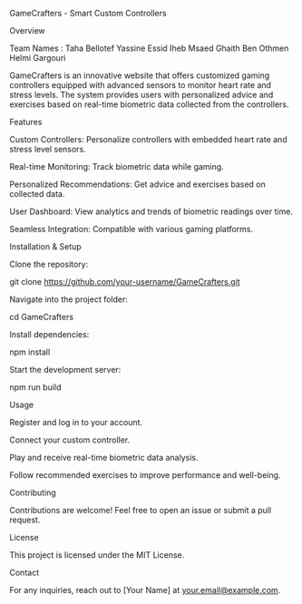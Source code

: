 GameCrafters - Smart Custom Controllers

Overview


Team Names : 
Taha Bellotef 
Yassine Essid 
Iheb Msaed 
Ghaith Ben Othmen 
Helmi Gargouri 


GameCrafters is an innovative website that offers customized gaming controllers equipped with advanced sensors to monitor heart rate and stress levels. The system provides users with personalized advice and exercises based on real-time biometric data collected from the controllers.

Features

Custom Controllers: Personalize controllers with embedded heart rate and stress level sensors.

Real-time Monitoring: Track biometric data while gaming.

Personalized Recommendations: Get advice and exercises based on collected data.

User Dashboard: View analytics and trends of biometric readings over time.

Seamless Integration: Compatible with various gaming platforms.


Installation & Setup

Clone the repository:

git clone https://github.com/your-username/GameCrafters.git

Navigate into the project folder:

cd GameCrafters

Install dependencies:

npm install

Start the development server:

npm run build

Usage

Register and log in to your account.

Connect your custom controller.

Play and receive real-time biometric data analysis.

Follow recommended exercises to improve performance and well-being.

Contributing

Contributions are welcome! Feel free to open an issue or submit a pull request.

License

This project is licensed under the MIT License.

Contact

For any inquiries, reach out to [Your Name] at your.email@example.com.


